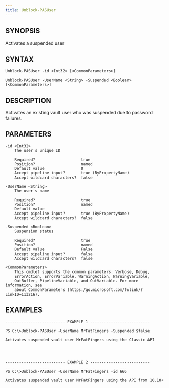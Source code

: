 ```yaml
---
title: Unblock-PASUser
---
```


## SYNOPSIS

Activates a suspended user

## SYNTAX

    Unblock-PASUser -id <Int32> [<CommonParameters>]

    Unblock-PASUser -UserName <String> -Suspended <Boolean> [<CommonParameters>]

## DESCRIPTION

Activates an existing vault user who was suspended due to password failures.

## PARAMETERS

    -id <Int32>
        The user's unique ID

        Required?                    true
        Position?                    named
        Default value                0
        Accept pipeline input?       true (ByPropertyName)
        Accept wildcard characters?  false

    -UserName <String>
        The user's name

        Required?                    true
        Position?                    named
        Default value
        Accept pipeline input?       true (ByPropertyName)
        Accept wildcard characters?  false

    -Suspended <Boolean>
        Suspension status

        Required?                    true
        Position?                    named
        Default value                False
        Accept pipeline input?       false
        Accept wildcard characters?  false

    <CommonParameters>
        This cmdlet supports the common parameters: Verbose, Debug,
        ErrorAction, ErrorVariable, WarningAction, WarningVariable,
        OutBuffer, PipelineVariable, and OutVariable. For more information, see
        about_CommonParameters (https:/go.microsoft.com/fwlink/?LinkID=113216).

## EXAMPLES

    -------------------------- EXAMPLE 1 --------------------------

    PS C:\>Unblock-PASUser -UserName MrFatFingers -Suspended $false

    Activates suspended vault user MrFatFingers using the Classic API




    -------------------------- EXAMPLE 2 --------------------------

    PS C:\>Unblock-PASUser -UserName MrFatFingers -id 666

    Activates suspended vault user MrFatFingers using the API from 10.10+
